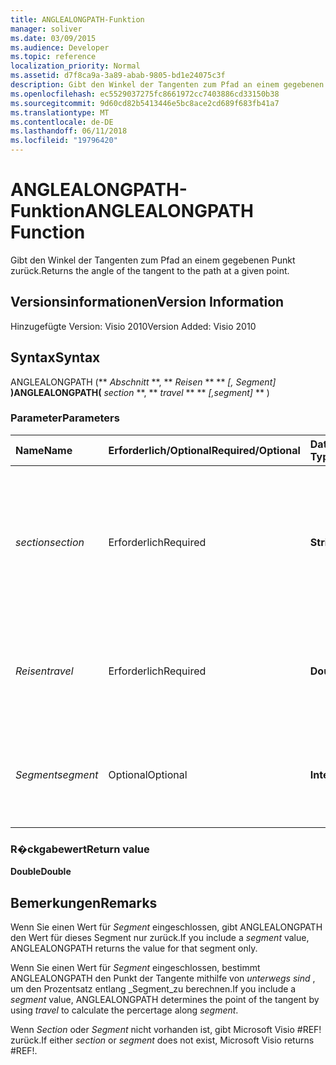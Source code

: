 ```yaml
---
title: ANGLEALONGPATH-Funktion
manager: soliver
ms.date: 03/09/2015
ms.audience: Developer
ms.topic: reference
localization_priority: Normal
ms.assetid: d7f8ca9a-3a89-abab-9805-bd1e24075c3f
description: Gibt den Winkel der Tangenten zum Pfad an einem gegebenen Punkt zurück.
ms.openlocfilehash: ec5529037275fc8661972cc7403886cd33150b38
ms.sourcegitcommit: 9d60cd82b5413446e5bc8ace2cd689f683fb41a7
ms.translationtype: MT
ms.contentlocale: de-DE
ms.lasthandoff: 06/11/2018
ms.locfileid: "19796420"
---
```

# <a name="anglealongpath-function"></a><span data-ttu-id="fcdf3-103">ANGLEALONGPATH-Funktion</span><span class="sxs-lookup"><span data-stu-id="fcdf3-103">ANGLEALONGPATH Function</span></span>

<span data-ttu-id="fcdf3-104">Gibt den Winkel der Tangenten zum Pfad an einem gegebenen Punkt zurück.</span><span class="sxs-lookup"><span data-stu-id="fcdf3-104">Returns the angle of the tangent to the path at a given point.</span></span>
  
## <a name="version-information"></a><span data-ttu-id="fcdf3-105">Versionsinformationen</span><span class="sxs-lookup"><span data-stu-id="fcdf3-105">Version Information</span></span>

<span data-ttu-id="fcdf3-106">Hinzugefügte Version: Visio 2010</span><span class="sxs-lookup"><span data-stu-id="fcdf3-106">Version Added: Visio 2010</span></span> 
  
## <a name="syntax"></a><span data-ttu-id="fcdf3-107">Syntax</span><span class="sxs-lookup"><span data-stu-id="fcdf3-107">Syntax</span></span>

<span data-ttu-id="fcdf3-108">ANGLEALONGPATH (** *Abschnitt* **, ** *Reisen* ** ** *[, Segment]* **)</span><span class="sxs-lookup"><span data-stu-id="fcdf3-108">ANGLEALONGPATH(** *section* **, ** *travel* ** ** *[,segment]* ** )</span></span> 
  
### <a name="parameters"></a><span data-ttu-id="fcdf3-109">Parameter</span><span class="sxs-lookup"><span data-stu-id="fcdf3-109">Parameters</span></span>

|<span data-ttu-id="fcdf3-110">**Name**</span><span class="sxs-lookup"><span data-stu-id="fcdf3-110">**Name**</span></span>|<span data-ttu-id="fcdf3-111">**Erforderlich/Optional**</span><span class="sxs-lookup"><span data-stu-id="fcdf3-111">**Required/Optional**</span></span>|<span data-ttu-id="fcdf3-112">**Datentyp**</span><span class="sxs-lookup"><span data-stu-id="fcdf3-112">**Data Type**</span></span>|<span data-ttu-id="fcdf3-113">**Beschreibung**</span><span class="sxs-lookup"><span data-stu-id="fcdf3-113">**Description**</span></span>|
|:-----|:-----|:-----|:-----|
| <span data-ttu-id="fcdf3-114">_section_</span><span class="sxs-lookup"><span data-stu-id="fcdf3-114">_section_</span></span> <br/> |<span data-ttu-id="fcdf3-115">Erforderlich</span><span class="sxs-lookup"><span data-stu-id="fcdf3-115">Required</span></span>  <br/> |<span data-ttu-id="fcdf3-116">**String**</span><span class="sxs-lookup"><span data-stu-id="fcdf3-116">**String**</span></span> <br/> |<span data-ttu-id="fcdf3-117">Der Abschnitt "Geometrie", der den Pfad darstellt, angegeben mit einer Referenz auf dessen Zelle "Path" (z. B. Geometrie1.Path).</span><span class="sxs-lookup"><span data-stu-id="fcdf3-117">The Geometry section that represents the path, specified by a reference to its Path cell (for example, Geometry1.Path).</span></span>  <br/> |
| <span data-ttu-id="fcdf3-118">_Reisen_</span><span class="sxs-lookup"><span data-stu-id="fcdf3-118">_travel_</span></span> <br/> |<span data-ttu-id="fcdf3-119">Erforderlich</span><span class="sxs-lookup"><span data-stu-id="fcdf3-119">Required</span></span>  <br/> |<span data-ttu-id="fcdf3-120">**Double**</span><span class="sxs-lookup"><span data-stu-id="fcdf3-120">**Double**</span></span> <br/> |<span data-ttu-id="fcdf3-p101">Der Prozentsatz entlang des Pfads vom Anfangs- zum Endpunkt. Muss zwischen 0 und 1 liegen.</span><span class="sxs-lookup"><span data-stu-id="fcdf3-p101">The percentage along the path from begin point to end point. Must be between 0 and 1.</span></span>  <br/> |
| <span data-ttu-id="fcdf3-123">_Segment_</span><span class="sxs-lookup"><span data-stu-id="fcdf3-123">_segment_</span></span> <br/> |<span data-ttu-id="fcdf3-124">Optional</span><span class="sxs-lookup"><span data-stu-id="fcdf3-124">Optional</span></span>  <br/> |<span data-ttu-id="fcdf3-125">**Integer**</span><span class="sxs-lookup"><span data-stu-id="fcdf3-125">**Integer**</span></span> <br/> |<span data-ttu-id="fcdf3-126">Das 1-basierte Segment des Pfads, an dem der Tangentenwinkel berechnet werden soll.</span><span class="sxs-lookup"><span data-stu-id="fcdf3-126">The 1-based segment of the path at which to calculate the tangent angle.</span></span>  <br/> |
   
### <a name="return-value"></a><span data-ttu-id="fcdf3-127">R�ckgabewert</span><span class="sxs-lookup"><span data-stu-id="fcdf3-127">Return value</span></span>

 <span data-ttu-id="fcdf3-128">**Double**</span><span class="sxs-lookup"><span data-stu-id="fcdf3-128">**Double**</span></span>
  
## <a name="remarks"></a><span data-ttu-id="fcdf3-129">Bemerkungen</span><span class="sxs-lookup"><span data-stu-id="fcdf3-129">Remarks</span></span>

<span data-ttu-id="fcdf3-130">Wenn Sie einen Wert für _Segment_ eingeschlossen, gibt ANGLEALONGPATH den Wert für dieses Segment nur zurück.</span><span class="sxs-lookup"><span data-stu-id="fcdf3-130">If you include a  _segment_ value, ANGLEALONGPATH returns the value for that segment only.</span></span> 
  
<span data-ttu-id="fcdf3-131">Wenn Sie einen Wert für _Segment_ eingeschlossen, bestimmt ANGLEALONGPATH den Punkt der Tangente mithilfe von _unterwegs sind_ , um den Prozentsatz entlang _Segment_zu berechnen.</span><span class="sxs-lookup"><span data-stu-id="fcdf3-131">If you include a  _segment_ value, ANGLEALONGPATH determines the point of the tangent by using  _travel_ to calculate the percertage along  _segment_.</span></span>
  
<span data-ttu-id="fcdf3-132">Wenn _Section_ oder _Segment_ nicht vorhanden ist, gibt Microsoft Visio #REF! zurück.</span><span class="sxs-lookup"><span data-stu-id="fcdf3-132">If either  _section_ or  _segment_ does not exist, Microsoft Visio returns #REF!.</span></span> 
  

